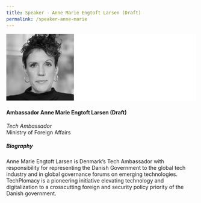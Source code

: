 ```yaml
---
title: Speaker - Anne Marie Engtoft Larsen (Draft)
permalink: /speaker-anne-marie
---
```

![Anne Marie Engtoft Larsen](/images/speakers/Anne-Marie.jpg)

#### **Ambassador Anne Marie Engtoft Larsen (Draft)**

*Tech Ambassador*  
Ministry of Foreign Affairs

##### **Biography**

Anne Marie Engtoft Larsen is Denmark’s Tech Ambassador with responsibility for representing the Danish Government to the global tech industry and in global governance forums on emerging technologies. TechPlomacy is a pioneering initiative elevating technology and digitalization to a crosscutting foreign and security policy priority of the Danish government.